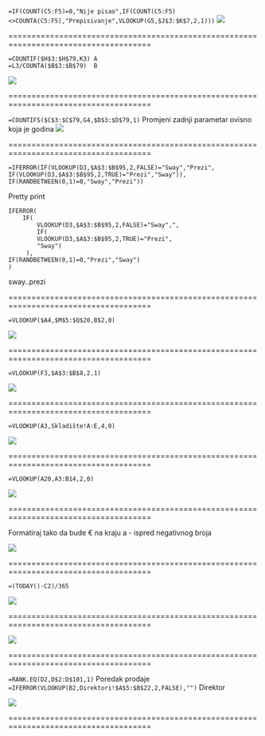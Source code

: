 ```=IF(COUNT(C5:F5)=0,"Nije pisao",IF(COUNT(C5:F5)<>COUNTA(C5:F5),"Prepisivanje",VLOOKUP(G5,$J$3:$K$7,2,1)))```
![](https://github.com/kkeglje/university/blob/master/RPUP/excel/pictures/Slika1.png)

=====================================================================================

```
=COUNTIF($H$3:$H$79,K3) A
=L3/COUNTA($B$3:$B$79)  B
```
![](https://github.com/kkeglje/university/blob/master/RPUP/excel/pictures/Slika2.png)

=====================================================================================

```=COUNTIFS($C$3:$C$79,G4,$D$3:$D$79,1)``` Promjeni zadnji parametar ovisno koja je godina
![](https://github.com/kkeglje/university/blob/master/RPUP/excel/pictures/Slika3.png)

=====================================================================================

```
=IFERROR(IF(VLOOKUP(D3,$A$3:$B$95,2,FALSE)="Sway","Prezi",
IF(VLOOKUP(D3,$A$3:$B$95,2,TRUE)="Prezi","Sway")),
IF(RANDBETWEEN(0,1)=0,"Sway","Prezi"))
```

Pretty print

```
IFERROR(
    IF(
        VLOOKUP(D3,$A$3:$B$95,2,FALSE)="Sway",",
        IF(
        VLOOKUP(D3,$A$3:$B$95,2,TRUE)="Prezi",
        "Sway")
     ),
IF(RANDBETWEEN(0,1)=0,"Prezi","Sway")
)
```
sway..prezi

=====================================================================================

```=VLOOKUP($A4,$M$5:$Q$20,B$2,0)```

![](https://github.com/kkeglje/university/blob/master/RPUP/excel/pictures/Slika4.png)

=====================================================================================

```=VLOOKUP(F3,$A$3:$B$8,2,1)```

![](https://github.com/kkeglje/university/blob/master/RPUP/excel/pictures/Slika5.png)

=====================================================================================

```=VLOOKUP(A3,Skladište!A:E,4,0)```

![](https://github.com/kkeglje/university/blob/master/RPUP/excel/pictures/Slika6.png)

=====================================================================================

```=VLOOKUP(A20,A3:B14,2,0)```

![](https://github.com/kkeglje/university/blob/master/RPUP/excel/pictures/Slika7.png)

=====================================================================================


Formatiraj tako da bude € na kraju a - ispred negativnog broja

![](https://github.com/kkeglje/university/blob/master/RPUP/excel/pictures/FormatCells.png)

=====================================================================================

```=(TODAY()-C2)/365```

![](https://github.com/kkeglje/university/blob/master/RPUP/excel/pictures/BrojGod.png)


=====================================================================================


![](https://github.com/kkeglje/university/blob/master/RPUP/excel/pictures/Krediti.png)


=====================================================================================


```=RANK.EQ(D2,D$2:D$101,1)```   Poredak prodaje
```=IFERROR(VLOOKUP(B2,Direktori!$A$5:$B$22,2,FALSE),"")``` Direktor

![](https://github.com/kkeglje/university/blob/master/RPUP/excel/pictures/Direktori.png)


=====================================================================================


